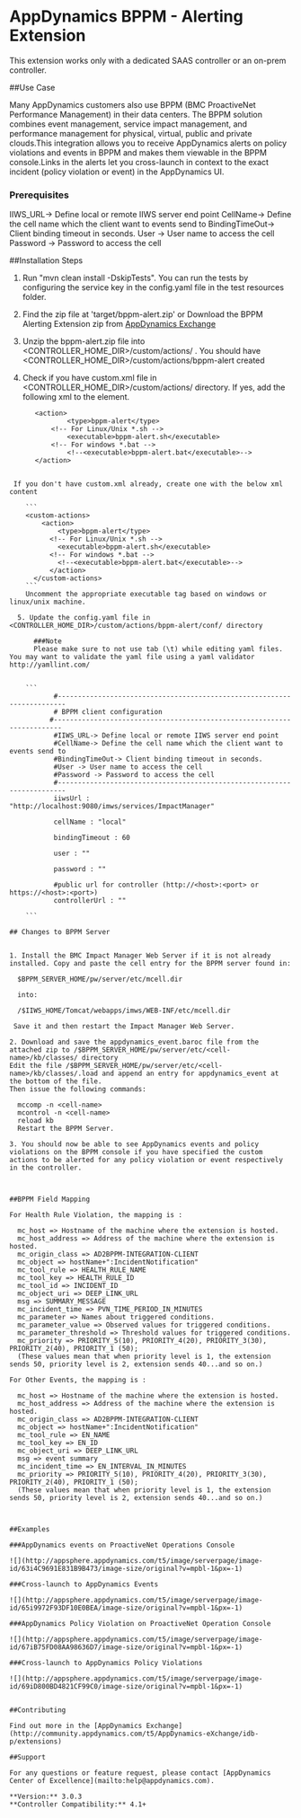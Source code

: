 # AppDynamics BPPM - Alerting Extension

This extension works only with a dedicated SAAS controller or an on-prem controller.

##Use Case

Many AppDynamics customers also use BPPM (BMC ProactiveNet Performance Management) in their data centers. The BPPM solution combines event management, service impact management, and performance management for physical, virtual, public and private clouds.This integration allows you to receive AppDynamics alerts on policy violations and events in BPPM and makes them viewable in the BPPM console.Links in the alerts let you cross-launch in context to the exact incident (policy violation or event) in the AppDynamics UI.

### Prerequisites

IIWS_URL-> Define local or remote IIWS server end point
CellName-> Define the cell name which the client want to events send to
BindingTimeOut-> Client binding timeout in seconds.
User -> User name to access the cell
Password -> Password to access the cell


##Installation Steps

1. Run "mvn clean install -DskipTests". You can run the tests by configuring the service key in the config.yaml file in the test resources folder.

2. Find the zip file at 'target/bppm-alert.zip' or Download the BPPM Alerting Extension zip from [AppDynamics Exchange](http://community.appdynamics.com/t5/AppDynamics-eXchange/idb-p/extensions)

3. Unzip the bppm-alert.zip file into <CONTROLLER_HOME_DIR>/custom/actions/ . You should have  <CONTROLLER_HOME_DIR>/custom/actions/bppm-alert created

4. Check if you have custom.xml file in <CONTROLLER_HOME_DIR>/custom/actions/ directory. If yes, add the following xml to the <custom-actions> element.

   ```
      <action>
    		  <type>bppm-alert</type>
          <!-- For Linux/Unix *.sh -->
     		  <executable>bppm-alert.sh</executable>
          <!-- For windows *.bat -->
     		  <!--<executable>bppm-alert.bat</executable>-->
      </action>
  ```

   If you don't have custom.xml already, create one with the below xml content

      ```
      <custom-actions>
          <action>
      		  <type>bppm-alert</type>
            <!-- For Linux/Unix *.sh -->
       		  <executable>bppm-alert.sh</executable>
            <!-- For windows *.bat -->
       		  <!--<executable>bppm-alert.bat</executable>-->
     	    </action>
        </custom-actions>
      ```
      Uncomment the appropriate executable tag based on windows or linux/unix machine.

    5. Update the config.yaml file in <CONTROLLER_HOME_DIR>/custom/actions/bppm-alert/conf/ directory

        ###Note
        Please make sure to not use tab (\t) while editing yaml files. You may want to validate the yaml file using a yaml validator http://yamllint.com/


      ```
             #------------------------------------------------------------------------
             # BPPM client configuration
            #------------------------------------------------------------------------
             #IIWS_URL-> Define local or remote IIWS server end point
             #CellName-> Define the cell name which the client want to events send to
             #BindingTimeOut-> Client binding timeout in seconds.
             #User -> User name to access the cell
             #Password -> Password to access the cell
             #------------------------------------------------------------------------
             iiwsUrl : "http://localhost:9080/imws/services/ImpactManager"

             cellName : "local"

             bindingTimeout : 60

             user : ""

             password : ""

             #public url for controller (http://<host>:<port> or https://<host>:<port>)
             controllerUrl : ""

      ```

## Changes to BPPM Server


1. Install the BMC Impact Manager Web Server if it is not already installed. Copy and paste the cell entry for the BPPM server found in:

    $BPPM_SERVER_HOME/pw/server/etc/mcell.dir

    into:

    /$IIWS_HOME/Tomcat/webapps/imws/WEB-INF/etc/mcell.dir

   Save it and then restart the Impact Manager Web Server.

2. Download and save the appdynamics_event.baroc file from the attached zip to /$BPPM_SERVER_HOME/pw/server/etc/<cell-name>/kb/classes/ directory
Edit the file /$BPPM_SERVER_HOME/pw/server/etc/<cell-name>/kb/classes/.load and append an entry for appdynamics_event at the bottom of the file.
Then issue the following commands:

    mccomp -n <cell-name>
    mcontrol -n <cell-name>
    reload kb
    Restart the BPPM Server.

3. You should now be able to see AppDynamics events and policy violations on the BPPM console if you have specified the custom actions to be alerted for any policy violation or event respectively in the controller.



##BPPM Field Mapping

For Health Rule Violation, the mapping is :

    mc_host => Hostname of the machine where the extension is hosted.
    mc_host_address => Address of the machine where the extension is hosted.
    mc_origin_class => AD2BPPM-INTEGRATION-CLIENT
    mc_object => hostName+":IncidentNotification"
    mc_tool_rule => HEALTH_RULE_NAME
    mc_tool_key => HEALTH_RULE_ID
    mc_tool_id => INCIDENT_ID
    mc_object_uri => DEEP_LINK_URL
    msg => SUMMARY_MESSAGE
    mc_incident_time => PVN_TIME_PERIOD_IN_MINUTES
    mc_parameter => Names about triggered conditions.
    mc_parameter_value => Observed values for triggered conditions.
    mc_parameter_threshold => Threshold values for triggered conditions.
    mc_priority => PRIORITY_5(10), PRIORITY_4(20), PRIORITY_3(30), PRIORITY_2(40), PRIORITY_1 (50);
    (These values mean that when priority level is 1, the extension sends 50, priority level is 2, extension sends 40...and so on.)

For Other Events, the mapping is :

    mc_host => Hostname of the machine where the extension is hosted.
    mc_host_address => Address of the machine where the extension is hosted.
    mc_origin_class => AD2BPPM-INTEGRATION-CLIENT
    mc_object => hostName+":IncidentNotification"
    mc_tool_rule => EN_NAME
    mc_tool_key => EN_ID
    mc_object_uri => DEEP_LINK_URL
    msg => event summary
    mc_incident_time => EN_INTERVAL_IN_MINUTES
    mc_priority => PRIORITY_5(10), PRIORITY_4(20), PRIORITY_3(30), PRIORITY_2(40), PRIORITY_1 (50);
    (These values mean that when priority level is 1, the extension sends 50, priority level is 2, extension sends 40...and so on.)



##Examples

###AppDynamics events on ProactiveNet Operations Console

![](http://appsphere.appdynamics.com/t5/image/serverpage/image-id/63i4C9691E831B9B473/image-size/original?v=mpbl-1&px=-1)

###Cross-launch to AppDynamics Events

![](http://appsphere.appdynamics.com/t5/image/serverpage/image-id/65i9972F93DF10E0BEA/image-size/original?v=mpbl-1&px=-1)

###AppDynamics Policy Violation on ProactiveNet Operation Console

![](http://appsphere.appdynamics.com/t5/image/serverpage/image-id/67iB75FD08AA98636D7/image-size/original?v=mpbl-1&px=-1)

###Cross-launch to AppDynamics Policy Violations

![](http://appsphere.appdynamics.com/t5/image/serverpage/image-id/69iD800BD4821CF99C0/image-size/original?v=mpbl-1&px=-1)


##Contributing

 Find out more in the [AppDynamics Exchange](http://community.appdynamics.com/t5/AppDynamics-eXchange/idb-p/extensions)

##Support

 For any questions or feature request, please contact [AppDynamics Center of Excellence](mailto:help@appdynamics.com).

 **Version:** 3.0.3
 **Controller Compatibility:** 4.1+
